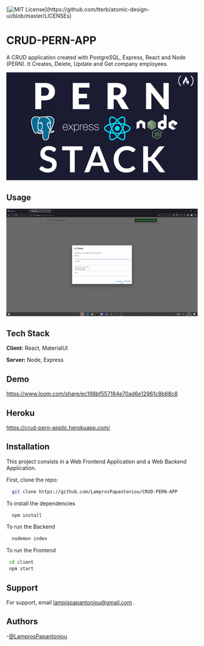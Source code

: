 [![MIT License](https://img.shields.io/apm/l/atomic-design-ui.svg?)](https://github.com/tterb/atomic-design-ui/blob/master/LICENSEs)
# CRUD-PERN-APP


A CRUD application created with PostgreSQL, Express, React and Node (PERN). It Creates,
Delete, Update and Get company employees.

![Logo](logo.png)


## Usage
![](Hnet-image.gif) 

## Tech Stack

**Client:** React, MaterialUI

**Server:** Node, Express


## Demo

https://www.loom.com/share/ec198bf557184e70ad6e12961c8b68c8


## Heroku

https://crud-pern-applic.herokuapp.com/

## Installation

This project consists in a Web Frontend Application and a Web Backend Application.

First, clone the repo:
```bash
  git clone https://github.com/LamprosPapantoniou/CRUD-PERN-APP
```
To install the dependencies
```bash
  npm install
```

To run the Backend
```bash
  nodemon index
```

To run the Frontend
```bash
 cd client
 npm start
```

## Support

For support, email lampispapantoniou@gmail.com .

## Authors

-[@LamprosPapantoniou ](https://github.com/LamprosPapantoniou)

